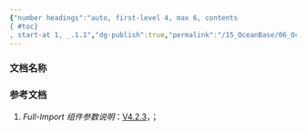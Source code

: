```yaml
---
{"number headings":"auto, first-level 4, max 6, contents
{ #toc}
, start-at 1, _.1.1","dg-publish":true,"permalink":"/15_OceanBase/06_OceanBase 数据迁移/OMS 迁移数据/OMS 架构及原理/Full-Import 组件参数说明/","dgPassFrontmatter":true}
---
```




### 文档名称





### 参考文档
1. *Full-Import 组件参数说明*：[V4.2.3](https://www.oceanbase.com/docs/enterprise-oms-doc-cn-1000000000988143#0-title-Coordinator)，；

